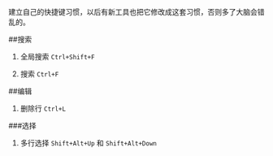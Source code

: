 建立自己的快捷键习惯，以后有新工具也把它修改成这套习惯，否则多了大脑会错乱的。


##搜索

1. 全局搜索 `Ctrl+Shift+F`

2. 搜索 `Ctrl+F`

##编辑

1. 删除行 `Ctrl+L`

###选择

1. 多行选择 `Shift+Alt+Up` 和 `Shift+Alt+Down`